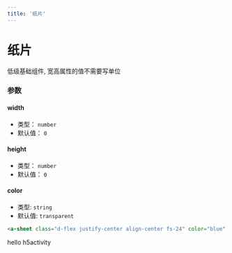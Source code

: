 ```yaml
---
title: '纸片'
---
```


# 纸片

低级基础组件, 宽高属性的值不需要写单位

### 参数

#### width
- 类型： `number`
- 默认值： `0`

#### height
- 类型： `number`
- 默认值： `0`

#### color
- 类型: `string`
- 默认值: `transparent`

``` html
<a-sheet class="d-flex justify-center align-center fs-24" color="blue" height="80">hello h5activity</a-sheet>
```

<a-sheet class="d-flex justify-center align-center fs-24" color="blue" height="80">hello h5activity</a-sheet>

<style lang="scss" scoped>
@import '../plugin/h5activity.scss';
</style>